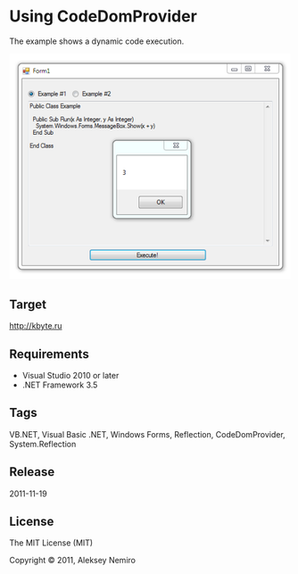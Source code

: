﻿# Using CodeDomProvider

The example shows a dynamic code execution.

![Preview](preview.png)

## Target

http://kbyte.ru

## Requirements

* Visual Studio 2010 or later
* .NET Framework 3.5

## Tags 

VB.NET, Visual Basic .NET, Windows Forms, Reflection, CodeDomProvider, System.Reflection

## Release

2011-11-19

## License

The MIT License (MIT)

Copyright © 2011, Aleksey Nemiro